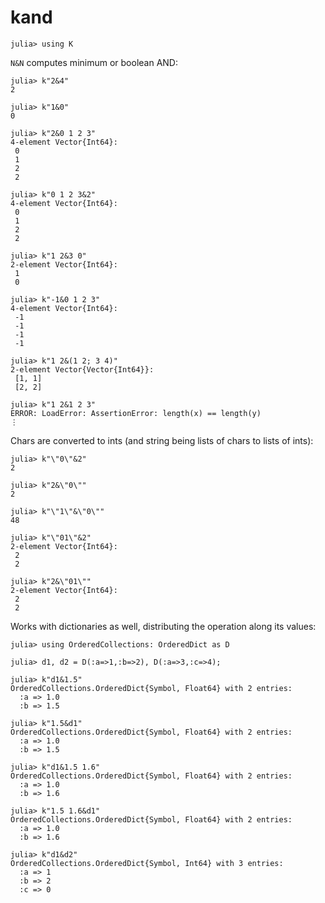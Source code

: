 # kand

    julia> using K

`N&N` computes minimum or boolean AND:

    julia> k"2&4"
    2
    
    julia> k"1&0"
    0
    
    julia> k"2&0 1 2 3"
    4-element Vector{Int64}:
     0
     1
     2
     2
    
    julia> k"0 1 2 3&2"
    4-element Vector{Int64}:
     0
     1
     2
     2
    
    julia> k"1 2&3 0"
    2-element Vector{Int64}:
     1
     0

    julia> k"-1&0 1 2 3"
    4-element Vector{Int64}:
     -1
     -1
     -1
     -1
    
    julia> k"1 2&(1 2; 3 4)"
    2-element Vector{Vector{Int64}}:
     [1, 1]
     [2, 2]
    
    julia> k"1 2&1 2 3"
    ERROR: LoadError: AssertionError: length(x) == length(y)
    ⋮

Chars are converted to ints (and string being lists of chars to lists of ints):

    julia> k"\"0\"&2"
    2
    
    julia> k"2&\"0\""
    2
    
    julia> k"\"1\"&\"0\""
    48
    
    julia> k"\"01\"&2"
    2-element Vector{Int64}:
     2
     2
    
    julia> k"2&\"01\""
    2-element Vector{Int64}:
     2
     2

Works with dictionaries as well, distributing the operation along its values:

    julia> using OrderedCollections: OrderedDict as D

    julia> d1, d2 = D(:a=>1,:b=>2), D(:a=>3,:c=>4);

    julia> k"d1&1.5"
    OrderedCollections.OrderedDict{Symbol, Float64} with 2 entries:
      :a => 1.0
      :b => 1.5

    julia> k"1.5&d1"
    OrderedCollections.OrderedDict{Symbol, Float64} with 2 entries:
      :a => 1.0
      :b => 1.5

    julia> k"d1&1.5 1.6"
    OrderedCollections.OrderedDict{Symbol, Float64} with 2 entries:
      :a => 1.0
      :b => 1.6

    julia> k"1.5 1.6&d1"
    OrderedCollections.OrderedDict{Symbol, Float64} with 2 entries:
      :a => 1.0
      :b => 1.6

    julia> k"d1&d2"
    OrderedCollections.OrderedDict{Symbol, Int64} with 3 entries:
      :a => 1
      :b => 2
      :c => 0
